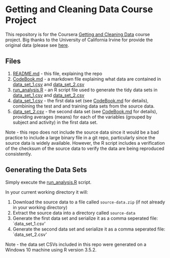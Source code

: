 # Getting and Cleaning Data Course Project

This repository is for the Coursera [Getting and Cleaning Data](https://www.coursera.org/learn/data-cleaning) course project.  Big thanks to the University of California Irvine for provide the original data (please see [here](http://archive.ics.uci.edu/ml/datasets/Human+Activity+Recognition+Using+Smartphones).

## Files 

1. [README.md](README.md) - this file, explaining the repo
2. [CodeBook.md](CodeBook.md) - a markdown file explaining what data are contained in [data_set_1.csv](data_set_1.csv) and [data_set_2.csv](data_set_2.csv)
3. [run_analysis.R](run_analysis.R) - an R script file used to generate the tidy data sets in [data_set_1.csv](data_set_1.csv) and [data_set_2.csv](data_set_2.csv)
4. [data_set_1.csv](data_set_1.csv) - the first data set (see [CodeBook.md](CodeBook.md) for details), combining the test and and training data sets from the source data.
5. [data_set_2.csv](data_set_2.csv) - the second data set (see [CodeBook.md](CodeBook.md) for details), providing averages (means) for each of the variables (grouped by subject and activity) in the first data set.

Note - this repo does not include the source data since it would be a bad practice to include a large binary file in a git repo, particularly since the source data is widely available.  However, the R script includes a verification of the checksum of the source data to verify the data are being reproduced consistently.

## Generating the Data Sets

Simply execute the [run_analysis.R](run_analysis.R) script.  

In your current working directory it will:
1. Download the source data to a file called `source-data.zip` (if not already in your working directory)
2. Extract the source data into a directory called `source-data`
3. Generate the first data set and serialize it as a comma seperated file: `data_set_1.csv'
3. Generate the second data set and serialize it as a comma seperated file: `data_set_2.csv'

Note - the data set CSVs included in this repo were generated on a Windows 10 machine using R version 3.5.2.
